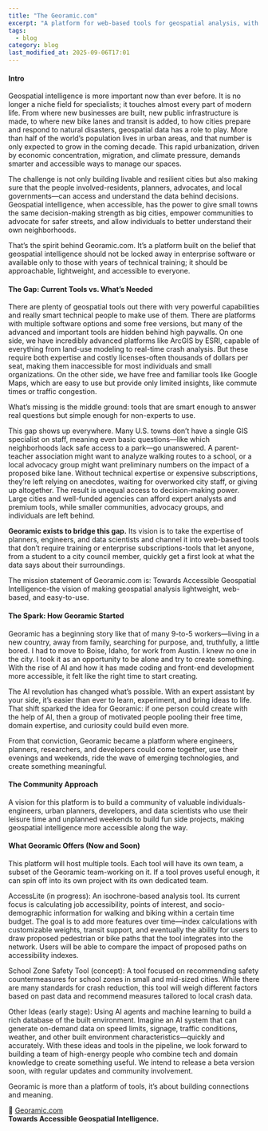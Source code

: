 ```yaml
---
title: "The Georamic.com"
excerpt: "A platform for web-based tools for geospatial analysis, with a focus on transportation and urban planning."
tags:
  - blog
category: blog
last_modified_at: 2025-09-06T17:01
---
```


#### Intro

Geospatial intelligence is more important now than ever before. It is no longer a niche field for specialists; it touches almost every part of modern life. From where new businesses are built, new public infrastructure is made, to where new bike lanes and transit is added, to how cities prepare and respond to natural disasters, geospatial data has a role to play. More than half of the world’s population lives in urban areas, and that number is only expected to grow in the coming decade. This rapid urbanization, driven by economic concentration, migration, and climate pressure, demands smarter and accessible ways to manage our spaces.

The challenge is not only building livable and resilient cities but also making sure that the people involved-residents, planners, advocates, and local governments—can access and understand the data behind decisions. Geospatial intelligence, when accessible, has the power to give small towns the same decision-making strength as big cities, empower communities to advocate for safer streets, and allow individuals to better understand their own neighborhoods.

That’s the spirit behind Georamic.com. It’s a platform built on the belief that geospatial intelligence should not be locked away in enterprise software or available only to those with years of technical training; it should be approachable, lightweight, and accessible to everyone.

#### The Gap: Current Tools vs. What’s Needed

There are plenty of geospatial tools out there with very powerful capabilities and really smart technical people to make use of them. There are platforms with multiple software options and some free versions, but many of the advanced and important tools are hidden behind high paywalls. On one side, we have incredibly advanced platforms like ArcGIS by ESRI, capable of everything from land-use modeling to real-time crash analysis. But these require both expertise and costly licenses-often thousands of dollars per seat, making them inaccessible for most individuals and small organizations. On the other side, we have free and familiar tools like Google Maps, which are easy to use but provide only limited insights, like commute times or traffic congestion.

What’s missing is the middle ground: tools that are smart enough to answer real questions but simple enough for non-experts to use.

This gap shows up everywhere. Many U.S. towns don’t have a single GIS specialist on staff, meaning even basic questions—like which neighborhoods lack safe access to a park—go unanswered. A parent-teacher association might want to analyze walking routes to a school, or a local advocacy group might want preliminary numbers on the impact of a proposed bike lane. Without technical expertise or expensive subscriptions, they’re left relying on anecdotes, waiting for overworked city staff, or giving up altogether.
The result is unequal access to decision-making power. Large cities and well-funded agencies can afford expert analysts and premium tools, while smaller communities, advocacy groups, and individuals are left behind.

<b>Georamic exists to bridge this gap.</b> Its vision is to take the expertise of planners, engineers, and data scientists and channel it into web-based tools that don’t require training or enterprise subscriptions-tools that let anyone, from a student to a city council member, quickly get a first look at what the data says about their surroundings.

The mission statement of Georamic.com is: Towards Accessible Geospatial Intelligence-the vision of making geospatial analysis lightweight, web-based, and easy-to-use.

#### The Spark: How Georamic Started

Georamic has a beginning story like that of many 9-to-5 workers—living in a new country, away from family, searching for purpose, and, truthfully, a little bored. I had to move to Boise, Idaho, for work from Austin. I knew no one in the city. I took it as an opportunity to be alone and try to create something. With the rise of AI and how it has made coding and front-end development more accessible, it felt like the right time to start creating.

The AI revolution has changed what’s possible. With an expert assistant by your side, it’s easier than ever to learn, experiment, and bring ideas to life. That shift sparked the idea for Georamic: if one person could create with the help of AI, then a group of motivated people pooling their free time, domain expertise, and curiosity could build even more.

From that conviction, Georamic became a platform where engineers, planners, researchers, and developers could come together, use their evenings and weekends, ride the wave of emerging technologies, and create something meaningful.

#### The Community Approach

A vision for this platform is to build a community of valuable individuals-engineers, urban planners, developers, and data scientists who use their leisure time and unplanned weekends to build fun side projects, making geospatial intelligence more accessible along the way.

#### What Georamic Offers (Now and Soon)

This platform will host multiple tools. Each tool will have its own team, a subset of the Georamic team-working on it. If a tool proves useful enough, it can spin off into its own project with its own dedicated team.

AccessLite (in progress): An isochrone-based analysis tool. Its current focus is calculating job accessibility, points of interest, and socio-demographic information for walking and biking within a certain time budget. The goal is to add more features over time—index calculations with customizable weights, transit support, and eventually the ability for users to draw proposed pedestrian or bike paths that the tool integrates into the network. Users will be able to compare the impact of proposed paths on accessibility indexes.

School Zone Safety Tool (concept): A tool focused on recommending safety countermeasures for school zones in small and mid-sized cities. While there are many standards for crash reduction, this tool will weigh different factors based on past data and recommend measures tailored to local crash data.

Other Ideas (early stage): Using AI agents and machine learning to build a rich database of the built environment. Imagine an AI system that can generate on-demand data on speed limits, signage, traffic conditions, weather, and other built environment characteristics—quickly and accurately.
With these ideas and tools in the pipeline, we look forward to building a team of high-energy people who combine tech and domain knowledge to create something useful. We intend to release a beta version soon, with regular updates and community involvement.

Georamic is more than a platform of tools, it’s about building connections and meaning.

🔗​​ [Georamic.com](https://georamic.com)<br/>
<b>Towards Accessible Geospatial Intelligence.</b>
